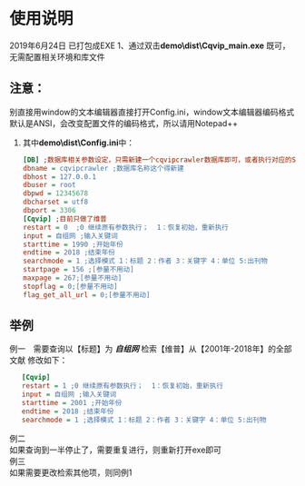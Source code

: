 # 使用说明
2019年6月24日  已打包成EXE 1、通过双击**demo\dist\Cqvip_main.exe**  既可，无需配置相关环境和库文件  
## 注意：  
别直接用window的文本编辑器直接打开Config.ini，window文本编辑器编码格式默认是ANSI，会改变配置文件的编码格式，所以请用Notepad++
1. 其中**demo\dist\Config.ini**中： 
    ``` ini
    [DB] ;数据库相关参数设定，只需新建一个cqvipcrawler数据库即可，或者执行对应的SQL语句
    dbname = cqvipcrawler ;数据库名称这个得新建
    dbhost = 127.0.0.1 
    dbuser = root
    dbpwd = 12345678
    dbcharset = utf8
    dbport = 3306
    [Cqvip] ;目前只做了维普
    restart = 0  ;0 继续原有参数执行；  1：恢复初始，重新执行
    input = 自组网 ;输入关键词
    starttime = 1990 ;开始年份
    endtime = 2018 ;结束年份
    searchmode = 1 ;选择模式 1：标题 2：作者 3：关键字 4：单位 5:出刊物
    startpage = 156 ;[参量不用动]
    maxpage = 267;[参量不用动]
    stopflag = 0;[参量不用动]
    flag_get_all_url = 0;[参量不用动]
    
    ```
 ## 举例
例一　需要查询以【标题】为 _**自组网**_ 检索【维普】从【2001年-2018年】的全部文献
 修改如下：
 ``` ini
    [Cqvip]
    restart = 1 ;0 继续原有参数执行；  1：恢复初始，重新执行
    input = 自组网 ;输入关键词
    starttime = 2001 ;开始年份
    endtime = 2018 ;结束年份
    searchmode = 1 ;选择模式 1：标题 2：作者 3：关键字 4：单位 5:出刊物
```
例二   
    如果查询到一半停止了，需要重复进行，则重新打开exe即可  
例三   
    如果需要更改检索其他项，则同例1
